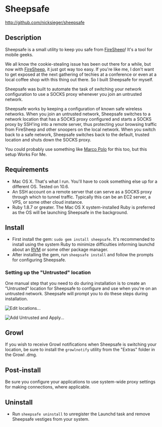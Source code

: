 Sheepsafe
=========

http://github.com/nicksieger/sheepsafe

## Description

Sheepsafe is a small utility to keep you safe from [FireSheep][]!
It's a tool for mobile geeks.

We all know the cookie-stealing issue has been out there for a while,
but now with [FireSheep][], it just got way too easy. If you're like
me, I don't want to get exposed at the next gathering of techies at a
conference or even at a local coffee shop with this thing out there.
So I built Sheepsafe for myself.

Sheepsafe was built to automate the task of switching your network
configuration to use a SOCKS proxy whenever you join an untrusted
network.

Sheepsafe works by keeping a configuration of known safe wireless
networks. When you join an untrusted network, Sheepsafe switches to a
network location that has a SOCKS proxy configured and starts a SOCKS
proxy by SSH'ing into a remote server, thus protecting your browsing
traffic from FireSheep and other snoopers on the local network. When
you switch back to a safe network, Sheepsafe switches back to the
default, trusted location and shuts down the SOCKS proxy.

You could probably use something like [Marco Polo][polo] for this too,
but this setup Works For Me. 

## Requirements

- Mac OS X. That's what I run. You'll have to cook something else up
  for a different OS. Tested on 10.6.
- An SSH account on a remote server that can serve as a SOCKS proxy
  through which to tunnel traffic. Typically this can be an EC2
  server, a VPS, or some other cloud instance.
- Ruby 1.8.7 or greater. The Mac OS X system-installed Ruby is
  preferred as the OS will be launching Sheepsafe in the background.

## Install

- First install the gem: `sudo gem install sheepsafe`. It's
  recommended to install using the system Ruby to minimize
  difficulties informing launchd about an [RVM][] or some other
  package manager.
- After installing the gem, run `sheepsafe install` and follow the
  prompts for configuring Sheepsafe.

### Setting up the "Untrusted" location

One manual step that you need to do during installation is to create
an "Untrusted" location for Sheepsafe to configure and use when you're
on an untrusted network. Sheepsafe will prompt you to do these steps
during installation.

![Edit locations...](http://github.com/nicksieger/sheepsafe/raw/master/doc/edit-locations.jpg)

![Add Untrusted and Apply...](http://github.com/nicksieger/sheepsafe/raw/master/doc/add-untrusted-apply.jpg)

## Growl

If you wish to receive Growl notifications when Sheepsafe is switching
your location, be sure to install the `growlnotify` utility from the
"Extras" folder in the Growl .dmg.

## Post-install

Be sure you configure your applications to use system-wide proxy
settings for making connections, where applicable.

## Uninstall

- Run `sheepsafe uninstall` to unregister the Launchd task and remove
  Sheepsafe vestiges from your system.

[FireSheep]: http://codebutler.com/firesheep
[RVM]: http://rvm.beginrescueend.com/
[polo]: http://www.symonds.id.au/marcopolo/
